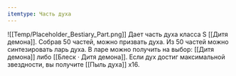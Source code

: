 ```yaml
---
itemtype: Часть духа
---
```

![[Temp/Placeholder_Bestiary_Part.png]]
Дает часть духа класса S [[Дитя демона]]. Собрав 50 частей, можно призвать духа. Из 50 частей можно синтезировать ларь духа. В ларе можно получить на выбор: [[Дитя демона]] либо [[Блеск · Дитя демона]]. Если дух достиг максимальной звездности, вы получите [[Пыль духа]] х16.
